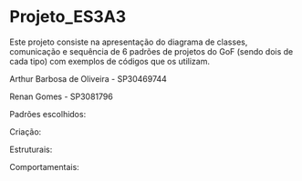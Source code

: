 # Projeto_ES3A3
Este projeto consiste na apresentação do diagrama de classes, comunicação e sequência de 6 padrões de projetos do GoF (sendo dois de cada tipo)
com exemplos de códigos que os utilizam.

Arthur Barbosa de Oliveira - SP30469744

Renan Gomes - SP3081796

Padrões escolhidos:

Criação:

Estruturais:

Comportamentais:


